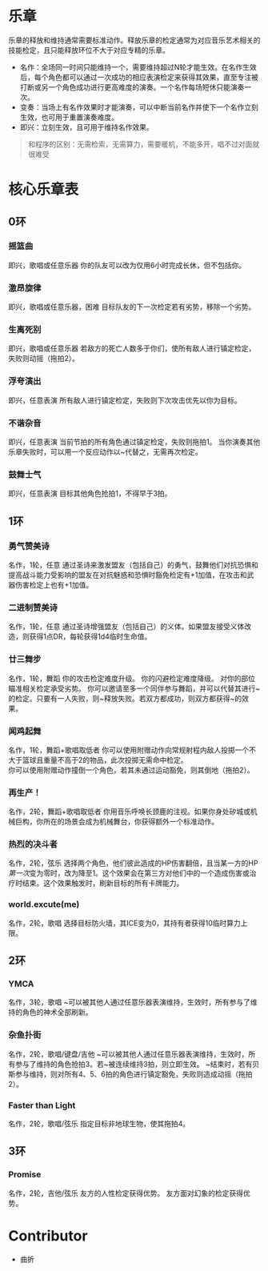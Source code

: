 # 乐章
乐章的释放和维持通常需要标准动作。释放乐章的检定通常为对应音乐艺术相关的技能检定，且只能释放环位不大于对应专精的乐章。
- 名作：全场同一时间只能维持一个，需要维持超过N轮才能生效。在名作生效后，每个角色都可以通过一次成功的相应表演检定来获得其效果，直至专注被打断或另一个角色成功进行更高难度的演奏。一个名作每场短休只能演奏一次。
- 变奏：当场上有名作效果时才能演奏，可以中断当前名作并使下一个名作立刻生效，也可用于重置演奏难度。
- 即兴：立刻生效，且可用于维持名作效果。
>和程序的区别：无需检索，无需算力，需要暖机，不能多开，唱不过对面就很难受

# 核心乐章表

## 0环
### 摇篮曲
即兴，歌唱或任意乐器
你的队友可以改为仅用6小时完成长休，但不包括你。

### 激昂旋律
即兴，歌唱或任意乐器，困难
目标队友的下一次检定若有劣势，移除一个劣势。

### 生离死别
即兴，歌唱或任意乐器
若敌方的死亡人数多于你们，使所有敌人进行镇定检定，失败则动摇（拖拍2）。

### 浮夸演出
即兴，任意表演
所有敌人进行镇定检定，失败则下次攻击优先以你为目标。

### 不谐杂音
即兴，任意表演
当前节拍的所有角色通过镇定检定，失败则拖拍1。
当你演奏其他乐章失败时，可以用一个反应动作以~代替之，无需再次检定。

### 鼓舞士气
即兴，任意表演
目标其他角色抢拍1，不得早于3拍。

## 1环
### 勇气赞美诗
名作，1轮，任意
通过圣诗来激发盟友（包括自己）的勇气，鼓舞他们对抗恐惧和提高战斗能力受影响的盟友在对抗魅惑和恐惧时豁免检定有+1加值，在攻击和武器伤害检定上也有+1加值。

### 二进制赞美诗
名作，1轮，任意
通过圣诗增强盟友（包括自己）的义体。如果盟友接受义体改造，则获得1点DR，每轮获得1d4临时生命值。

### 廿三舞步
名作，1轮，舞蹈
你的攻击检定难度升级。
你的闪避检定难度降级。
对你的部位瞄准相关检定承受劣势。
你可以邀请至多一个同伴参与舞蹈，并可以代替其进行~的检定。只要有一人失败，则~释放失败。若双方都成功，则双方都获得~的效果。

### 闻鸡起舞
名作，1轮，舞蹈+歌唱取低者
你可以使用附赠动作向常规射程内敌人投掷一个不大于篮球且重量不高于2的物品，此次投掷无需命中检定。  
你可以使用附赠动作撞倒一个角色，若其未通过运动豁免，则其倒地（拖拍2）。

### 再生产！
名作，2轮，舞蹈+歌唱取低者
你用音乐呼唤长颈鹿的注视。如果你身处矽城或机械巨构，你所在的场景会成为机械舞台，你获得额外一个标准动作。

### 热烈的决斗者
名作，2轮，弦乐
选择两个角色，他们彼此造成的HP伤害翻倍，且当某一方的HP*第一次*变为零时，改为降至1。这个效果会在第三方对他们中的一个造成伤害或治疗时结束。这个效果触发时，刷新目标的所有卡牌能力。

### world.excute(me)
名作，2轮，歌唱
选择目标防火墙，其ICE变为0，其持有者获得10临时算力上限。

## 2环

### YMCA
名作，3轮，歌唱
~可以被其他人通过任意乐器表演维持，生效时，所有参与了维持的角色的神术全部刷新。

### 杂鱼扑街
名作，2轮，歌唱/键盘/吉他
~可以被其他人通过任意乐器表演维持，生效时，所有参与了维持的角色抢拍3。若~被连续维持3拍，则立即生效。
~结束时，若有贝斯参与维持，则对所有4、5、6拍的角色进行镇定豁免，失败则造成动摇（拖拍2）。

### Faster than Light
名作，2轮，歌唱/弦乐
指定目标非地球生物，使其拖拍4。
## 3环
### Promise
名作，2轮，吉他/弦乐
友方的人性检定获得优势。
友方面对幻象的检定获得优势。


# Contributor
- 曲折